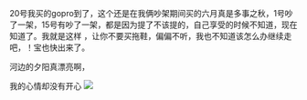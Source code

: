 20号我买的gopro到了，这个还是在我俩吵架期间买的六月真是多事之秋，1号吵了一架，15号有吵了一架，都是因为提了不该提的，自己享受的时候不知道，现在知道了。我就是这样
，让你不要买拖鞋，偏偏不听，我也不知道该怎么办继续走吧，！宝也快出来了。


河边的夕阳真漂亮啊，

我的心情却没有开心
![](http://upload-images.jianshu.io/upload_images/6904315-4f0ca7f4e1fa10de.jpg?imageMogr2/auto-orient/strip%7CimageView2/2/w/1080/q/50)
